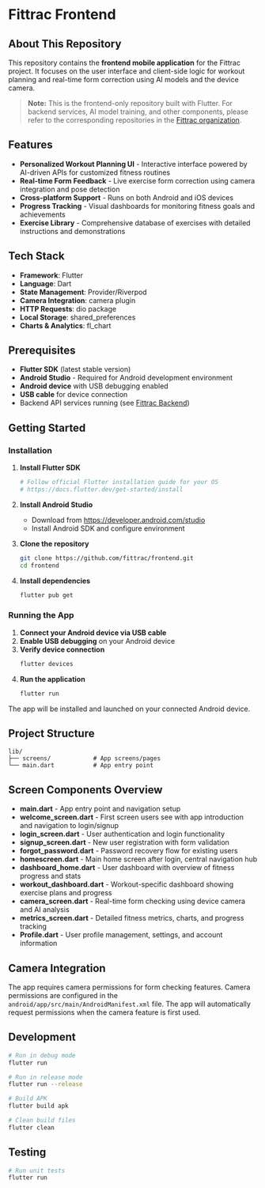 # Fittrac Frontend

## About This Repository

This repository contains the **frontend mobile application** for the Fittrac project. It focuses on the user interface and client-side logic for workout planning and real-time form correction using AI models and the device camera.

> **Note:** This is the frontend-only repository built with Flutter. For backend services, AI model training, and other components, please refer to the corresponding repositories in the [Fittrac organization](https://github.com/fittrac).

## Features

- **Personalized Workout Planning UI** - Interactive interface powered by AI-driven APIs for customized fitness routines
- **Real-time Form Feedback** - Live exercise form correction using camera integration and pose detection
- **Cross-platform Support** - Runs on both Android and iOS devices
- **Progress Tracking** - Visual dashboards for monitoring fitness goals and achievements
- **Exercise Library** - Comprehensive database of exercises with detailed instructions and demonstrations

## Tech Stack

- **Framework**: Flutter
- **Language**: Dart
- **State Management**: Provider/Riverpod
- **Camera Integration**: camera plugin
- **HTTP Requests**: dio package
- **Local Storage**: shared_preferences
- **Charts & Analytics**: fl_chart

## Prerequisites

- **Flutter SDK** (latest stable version)
- **Android Studio** - Required for Android development environment
- **Android device** with USB debugging enabled
- **USB cable** for device connection
- Backend API services running (see [Fittrac Backend](https://github.com/fittrac/backend))

## Getting Started

### Installation

1. **Install Flutter SDK**
   ```bash
   # Follow official Flutter installation guide for your OS
   # https://docs.flutter.dev/get-started/install
   ```

2. **Install Android Studio**
   - Download from https://developer.android.com/studio
   - Install Android SDK and configure environment

3. **Clone the repository**
   ```bash
   git clone https://github.com/fittrac/frontend.git
   cd frontend
   ```

4. **Install dependencies**
   ```bash
   flutter pub get
   ```


### Running the App

1. **Connect your Android device via USB cable**
2. **Enable USB debugging** on your Android device
3. **Verify device connection**
   ```bash
   flutter devices
   ```
4. **Run the application**
   ```bash
   flutter run
   ```

The app will be installed and launched on your connected Android device.

## Project Structure

```
lib/
├── screens/            # App screens/pages
└── main.dart           # App entry point
```

## Screen Components Overview

- **main.dart** - App entry point and navigation setup
- **welcome_screen.dart** - First screen users see with app introduction and navigation to login/signup
- **login_screen.dart** - User authentication and login functionality
- **signup_screen.dart** - New user registration with form validation
- **forgot_password.dart** - Password recovery flow for existing users
- **homescreen.dart** - Main home screen after login, central navigation hub
- **dashboard_home.dart** - User dashboard with overview of fitness progress and stats
- **workout_dashboard.dart** - Workout-specific dashboard showing exercise plans and progress
- **camera_screen.dart** - Real-time form checking using device camera and AI analysis
- **metrics_screen.dart** - Detailed fitness metrics, charts, and progress tracking
- **Profile.dart** - User profile management, settings, and account information

## Camera Integration

The app requires camera permissions for form checking features. Camera permissions are configured in the `android/app/src/main/AndroidManifest.xml` file. The app will automatically request permissions when the camera feature is first used.


## Development

```bash
# Run in debug mode
flutter run

# Run in release mode
flutter run --release

# Build APK
flutter build apk

# Clean build files
flutter clean
```

## Testing

```bash
# Run unit tests
flutter run





